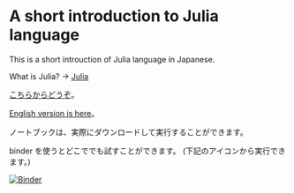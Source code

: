 # A short introduction to Julia language



This is a short introuction of Julia language in Japanese.

What is Julia? -> [Julia](https://julialang.org/)

[こちらからどうぞ](short_intro_julia.ipynb)。

[English version is here](short_intro_julia_en.ipynb)。

ノートブックは、実際にダウンロードして実行することができます。

binder を使うとどこででも試すことができます。
(下記のアイコンから実行できます。)

[![Binder](https://mybinder.org/badge_logo.svg)](https://mybinder.org/v2/gh/akio-tomiya/intro_julia_minimum/HEAD?filepath=short_intro_julia.ipynb)
